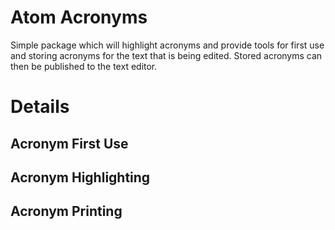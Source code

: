 # Atom Acronyms
Simple package which will highlight acronyms and provide tools for first use and
storing acronyms for the text that is being edited. Stored acronyms can then
be published to the text editor.

# Details
## Acronym First Use
## Acronym Highlighting
## Acronym Printing
